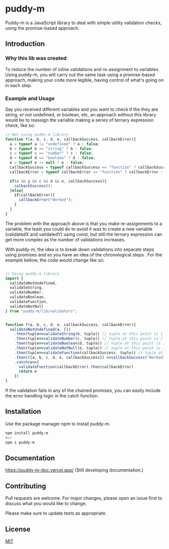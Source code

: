 # puddy-m

Puddy-m is a JavaScript library to deal with simple utility validation checks, using the promise-based approach.

## Introduction

### Why this lib was created
To reduce the number of inline validations and re-assignment to variables. Using puddy-m, you will carry out the same task using a promise-based approach, making your code more legible, having control of what's going on in each step. 

### Example and Usage
Say you received different variables and you want to check if the they are string, or not undefined, or boolean, etc, an approach without this library would be to reassign the variable making a series of ternary expression check, like so:

```javascript
// Not using puddy-m library
function f(a, b, c, d, e, callbackSuccess, callbackError){
  a = typeof a != "undefined" ? a : false;
  b = typeof b == "string" ? b : false;
  c = typeof c == "number" ? c : false;
  d = typeof d == "boolean" ? d : false;
  e = typeof e != null ? e : false;
  callbackSuccess = typeof callbackSuccess == "function" ? callbackSuccess : false;
  callbackError = typeof callbackError == "function" ? callbackError : false;

  if(x && y && c && d && e, callbackSuccess){
    calbackSuccess();
  }else{
    if(callBackError){
      callbackError("Worked");
    }
  }
}

```
The problem with the approach above is that you make re-assignments to a variable, the least you could do to avoid it was to create a new variable (validatedX and validatedY) using const, but still the ternary expression can get more complex as the number of validations increases.

With puddy-m, the idea is to break down validations into separate steps using promises and so you have an idea of the chronological steps . For the example bellow, the code would change like so:

```javascript

// Using puddy-m library
import {
  validateNotUndefined, 
  validateString, 
  validateNumber, 
  validateBoolean, 
  validateFunction, 
  validateNotNull
} from "puddy-m/lib/validators";


function f(a, b, c, d, e, callbackSuccess, callbackError){
  validateNotUndefined(a, [])
    .then(tuple=>validateString(b, tuple)) // tuple at this point is [ a ]
    .then(tuple=>validateNumber(c, tuple)) // tuple at this point is [ a, b ]
    .then(tuple=>validateBoolean(d, tuple)) // tuple at this point is [ a, b, c ]
    .then(tuple=>validateNotNull(e, tuple)) // tuple at this point is [ a, b, c, d ]
    .then(tuple=>validateFunction(callbackSuccess, tuple)) // tuple at this point is [ a, b, c, d, e ]
    .then(([a, b, c, d, e, callbackSuccess]) =>callbackSuccess("Worked")) // Tuple was distructured to [a, b, c, d, e, callbackSuccess]
    .catch(e=>{
      validateFunction(callbackError).then(callbackError)
      return e
    })
}

```
If the validation fails in any of the chained promises, you can easily include the error handling logic in the catch function.


## Installation

Use the package manager npm to install puddy-m.

```bash
npm install puddy-m
#or
npm i puddy-m
```

## Documentation
https://puddy-m-doc.vercel.app/ (Still developing documentation.)

## Contributing
Pull requests are welcome. For major changes, please open an issue first to discuss what you would like to change.

Please make sure to update tests as appropriate.

## License
[MIT](https://choosealicense.com/licenses/mit/)
